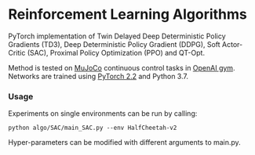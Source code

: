 # Reinforcement Learning Algorithms

PyTorch implementation of Twin Delayed Deep Deterministic Policy Gradients (TD3), Deep Deterministic Policy Gradient (DDPG), Soft Actor-Critic (SAC), Proximal Policy Optimization (PPO) and QT-Opt.

Method is tested on [MuJoCo](http://www.mujoco.org/) continuous control tasks in [OpenAI gym](https://github.com/openai/gym). 
Networks are trained using [PyTorch 2.2](https://github.com/pytorch/pytorch) and Python 3.7. 

### Usage
Experiments on single environments can be run by calling:
```
python algo/SAC/main_SAC.py --env HalfCheetah-v2
```

Hyper-parameters can be modified with different arguments to main.py. 



